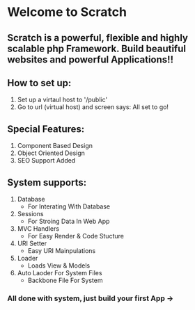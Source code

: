 # Welcome to Scratch

## Scratch is a powerful, flexible and highly scalable php Framework. Build beautiful websites and powerful Applications!!

## How to set up:
1. Set up a virtaul host to '/public'
2. Go to url (virtual host) and screen says: All set to go!

## Special Features:
1. Component Based Design
2. Object Oriented Design
3. SEO Support Added

## System supports:
1. Database
    - For Interating With Database
2. Sessions
    - For Stroing Data In Web App
3. MVC Handlers
    - For Easy Render & Code Stucture
4. URI Setter
    - Easy URI Mainpulations
5. Loader
    - Loads View & Models 
6. Auto Laoder For System Files
    - Backbone File For System

### All done with system, just build your first App ->